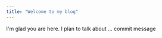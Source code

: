 ```yaml
---
title: "Welcome to my blog"
---
```


I'm glad you are here. I plan to talk about ...
commit message
